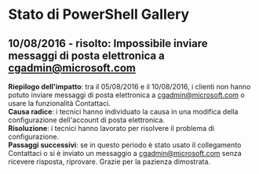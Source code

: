 
Stato di PowerShell Gallery
=========================

## 10/08/2016 - risolto: Impossibile inviare messaggi di posta elettronica a cgadmin@microsoft.com
__Riepilogo dell'impatto__: tra il 05/08/2016 e il 10/08/2016, i clienti non hanno potuto inviare messaggi di posta elettronica a cgadmin@microsoft.com o usare la funzionalità Contattaci.  
__Causa radice__: i tecnici hanno individuato la causa in una modifica della configurazione dell'account di posta elettronica.  
__Risoluzione__: i tecnici hanno lavorato per risolvere il problema di configurazione.  
__Passaggi successivi__: se in questo periodo è stato usato il collegamento Contattaci o si è inviato un messaggio a cgadmin@microsoft.com senza ricevere risposta, riprovare. Grazie per la pazienza dimostrata.




<!--HONumber=Sep16_HO2-->


